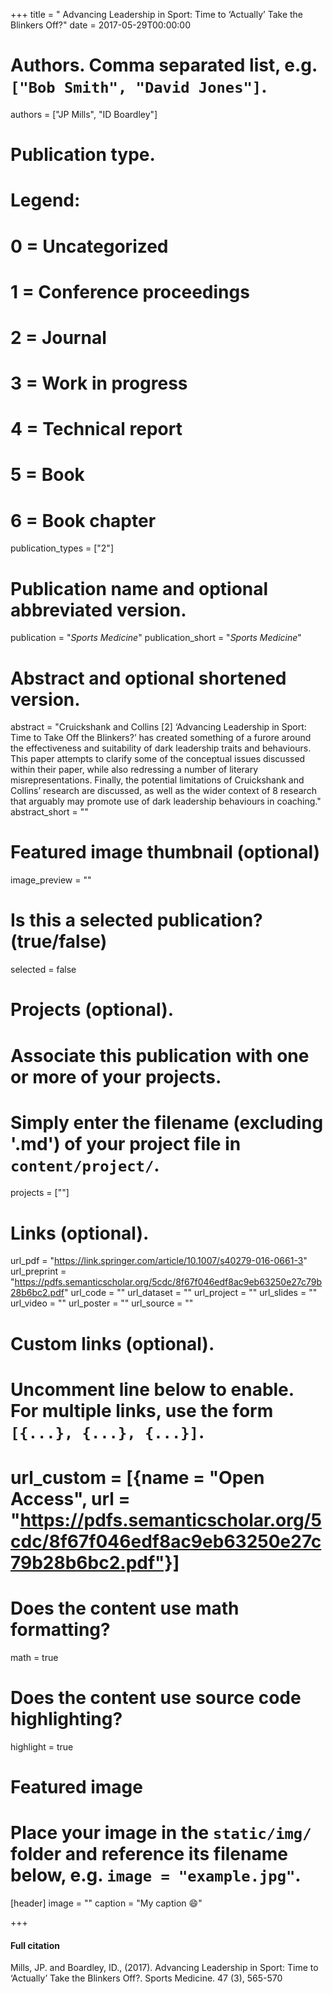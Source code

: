 +++
title = " Advancing Leadership in Sport: Time to ‘Actually’ Take the Blinkers Off?"
date = 2017-05-29T00:00:00

# Authors. Comma separated list, e.g. `["Bob Smith", "David Jones"]`.
authors = ["JP Mills", "ID Boardley"]

# Publication type.
# Legend:
# 0 = Uncategorized
# 1 = Conference proceedings
# 2 = Journal
# 3 = Work in progress
# 4 = Technical report
# 5 = Book
# 6 = Book chapter
publication_types = ["2"]

# Publication name and optional abbreviated version.
publication = "*Sports Medicine*"
publication_short = "*Sports Medicine*"

# Abstract and optional shortened version.
abstract = "Cruickshank and Collins [2] ‘Advancing Leadership in Sport: Time to
Take Off the Blinkers?’ has created something of a furore around the effectiveness and suitability of dark leadership traits and behaviours. This paper attempts to
clarify some of the conceptual issues discussed within their paper, while also redressing a number of literary misrepresentations. Finally, the potential limitations
of Cruickshank and Collins’ research are discussed, as well as the wider context of
8 research that arguably may promote use of dark leadership behaviours in coaching."
abstract_short = ""

# Featured image thumbnail (optional)
image_preview = ""

# Is this a selected publication? (true/false)
selected = false

# Projects (optional).
#   Associate this publication with one or more of your projects.
#   Simply enter the filename (excluding '.md') of your project file in `content/project/`.
   projects = [""]

# Links (optional).
url_pdf = "https://link.springer.com/article/10.1007/s40279-016-0661-3"
url_preprint = "https://pdfs.semanticscholar.org/5cdc/8f67f046edf8ac9eb63250e27c79b28b6bc2.pdf"
url_code = ""
url_dataset = ""
url_project = ""
url_slides = ""
url_video = ""
url_poster = ""
url_source = ""

# Custom links (optional).
#   Uncomment line below to enable. For multiple links, use the form `[{...}, {...}, {...}]`.
#   url_custom = [{name = "Open Access", url = "https://pdfs.semanticscholar.org/5cdc/8f67f046edf8ac9eb63250e27c79b28b6bc2.pdf"}]

# Does the content use math formatting?
math = true

# Does the content use source code highlighting?
highlight = true

# Featured image
# Place your image in the `static/img/` folder and reference its filename below, e.g. `image = "example.jpg"`.
[header]
image = ""
caption = "My caption :smile:"

+++

#### Full citation
Mills, JP. and Boardley, ID., (2017). Advancing Leadership in Sport: Time to ‘Actually’ Take the Blinkers Off?. Sports Medicine. 47 (3), 565-570
